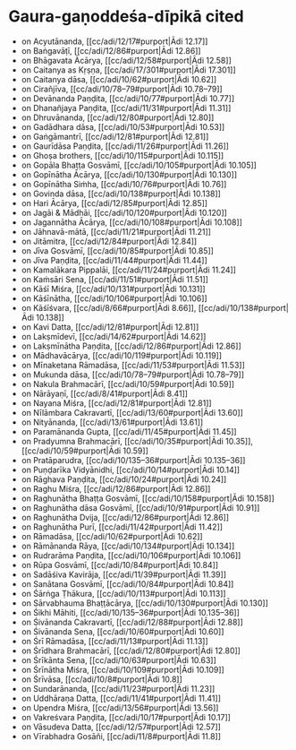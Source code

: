 # Gaura-gaṇoddeśa-dīpikā cited

* on Acyutānanda, [[cc/adi/12/17#purport|Ādi 12.17]]
* on Baṅgavāṭī, [[cc/adi/12/86#purport|Ādi 12.86]]
* on Bhāgavata Ācārya, [[cc/adi/12/58#purport|Ādi 12.58]]
* on Caitanya as Kṛṣṇa, [[cc/adi/17/301#purport|Ādi 17.301]]
* on Caitanya dāsa, [[cc/adi/10/62#purport|Ādi 10.62]]
* on Cirañjīva, [[cc/adi/10/78–79#purport|Ādi 10.78–79]]
* on Devānanda Paṇḍita, [[cc/adi/10/77#purport|Ādi 10.77]]
* on Dhanañjaya Paṇḍita, [[cc/adi/11/31#purport|Ādi 11.31]]
* on Dhruvānanda, [[cc/adi/12/80#purport|Ādi 12.80]]
* on Gadādhara dāsa, [[cc/adi/10/53#purport|Ādi 10.53]]
* on Gaṅgāmantrī, [[cc/adi/12/81#purport|Ādi 12.81]]
* on Gaurīdāsa Paṇḍita, [[cc/adi/11/26#purport|Ādi 11.26]]
* on Ghoṣa brothers, [[cc/adi/10/115#purport|Ādi 10.115]]
* on Gopāla Bhaṭṭa Gosvāmī, [[cc/adi/10/105#purport|Ādi 10.105]]
* on Gopīnātha Ācārya, [[cc/adi/10/130#purport|Ādi 10.130]]
* on Gopīnātha Siṁha, [[cc/adi/10/76#purport|Ādi 10.76]]
* on Govinda dāsa, [[cc/adi/10/138#purport|Ādi 10.138]]
* on Hari Ācārya, [[cc/adi/12/85#purport|Ādi 12.85]]
* on Jagāi & Mādhāi, [[cc/adi/10/120#purport|Ādi 10.120]]
* on Jagannātha Ācārya, [[cc/adi/10/108#purport|Ādi 10.108]]
* on Jāhnavā-mātā, [[cc/adi/11/21#purport|Ādi 11.21]]
* on Jitāmitra, [[cc/adi/12/84#purport|Ādi 12.84]]
* on Jīva Gosvāmī, [[cc/adi/10/85#purport|Ādi 10.85]]
* on Jīva Paṇḍita, [[cc/adi/11/44#purport|Ādi 11.44]]
* on Kamalākara Pippalāi, [[cc/adi/11/24#purport|Ādi 11.24]]
* on Kaṁsāri Sena, [[cc/adi/11/51#purport|Ādi 11.51]]
* on Kāśī Miśra, [[cc/adi/10/131#purport|Ādi 10.131]]
* on Kāśīnātha, [[cc/adi/10/106#purport|Ādi 10.106]]
* on Kāśīśvara, [[cc/adi/8/66#purport|Ādi 8.66]], [[cc/adi/10/138#purport|Ādi 10.138]]
* on Kavi Datta, [[cc/adi/12/81#purport|Ādi 12.81]]
* on Lakṣmīdevī, [[cc/adi/14/62#purport|Ādi 14.62]]
* on Lakṣmīnātha Paṇḍita, [[cc/adi/12/86#purport|Ādi 12.86]]
* on Mādhavācārya, [[cc/adi/10/119#purport|Ādi 10.119]]
* on Mīnaketana Rāmadāsa, [[cc/adi/11/53#purport|Ādi 11.53]]
* on Mukunda dāsa, [[cc/adi/10/78–79#purport|Ādi 10.78–79]]
* on Nakula Brahmacārī, [[cc/adi/10/59#purport|Ādi 10.59]]
* on Nārāyaṇī, [[cc/adi/8/41#purport|Ādi 8.41]]
* on Nayana Miśra, [[cc/adi/12/81#purport|Ādi 12.81]]
* on Nīlāmbara Cakravartī, [[cc/adi/13/60#purport|Ādi 13.60]]
* on Nityānanda, [[cc/adi/13/61#purport|Ādi 13.61]]
* on Paramānanda Gupta, [[cc/adi/11/45#purport|Ādi 11.45]]
* on Pradyumna Brahmacārī, [[cc/adi/10/35#purport|Ādi 10.35]], [[cc/adi/10/59#purport|Ādi 10.59]]
* on Pratāparudra, [[cc/adi/10/135–36#purport|Ādi 10.135–36]]
* on Puṇḍarīka Vidyānidhi, [[cc/adi/10/14#purport|Ādi 10.14]]
* on Rāghava Paṇḍita, [[cc/adi/10/24#purport|Ādi 10.24]]
* on Raghu Miśra, [[cc/adi/12/86#purport|Ādi 12.86]]
* on Raghunātha Bhaṭṭa Gosvāmī, [[cc/adi/10/158#purport|Ādi 10.158]]
* on Raghunātha dāsa Gosvāmī, [[cc/adi/10/91#purport|Ādi 10.91]]
* on Raghunātha Dvija, [[cc/adi/12/86#purport|Ādi 12.86]]
* on Raghunātha Purī, [[cc/adi/11/42#purport|Ādi 11.42]]
* on Rāmadāsa, [[cc/adi/10/62#purport|Ādi 10.62]]
* on Rāmānanda Rāya, [[cc/adi/10/134#purport|Ādi 10.134]]
* on Rudrarāma Paṇḍita, [[cc/adi/10/106#purport|Ādi 10.106]]
* on Rūpa Gosvāmī, [[cc/adi/10/84#purport|Ādi 10.84]]
* on Sadāśiva Kavirāja, [[cc/adi/11/39#purport|Ādi 11.39]]
* on Sanātana Gosvāmī, [[cc/adi/10/84#purport|Ādi 10.84]]
* on Śārṅga Ṭhākura, [[cc/adi/10/113#purport|Ādi 10.113]]
* on Sārvabhauma Bhaṭṭācārya, [[cc/adi/10/130#purport|Ādi 10.130]]
* on Śikhi Māhiti, [[cc/adi/10/135–36#purport|Ādi 10.135–36]]
* on Śivānanda Cakravartī, [[cc/adi/12/88#purport|Ādi 12.88]]
* on Śivānanda Sena, [[cc/adi/10/60#purport|Ādi 10.60]]
* on Śrī Rāmadāsa, [[cc/adi/11/13#purport|Ādi 11.13]]
* on Śrīdhara Brahmacārī, [[cc/adi/12/80#purport|Ādi 12.80]]
* on Śrīkānta Sena, [[cc/adi/10/63#purport|Ādi 10.63]]
* on Śrīnātha Miśra, [[cc/adi/10/109#purport|Ādi 10.109]]
* on Śrīvāsa, [[cc/adi/10/8#purport|Ādi 10.8]]
* on Sundarānanda, [[cc/adi/11/23#purport|Ādi 11.23]]
* on Uddhāraṇa Datta, [[cc/adi/11/41#purport|Ādi 11.41]]
* on Upendra Miśra, [[cc/adi/13/56#purport|Ādi 13.56]]
* on Vakreśvara Paṇḍita, [[cc/adi/10/17#purport|Ādi 10.17]]
* on Vāsudeva Datta, [[cc/adi/12/57#purport|Ādi 12.57]]
* on Vīrabhadra Gosāñi, [[cc/adi/11/8#purport|Ādi 11.8]]
